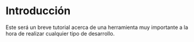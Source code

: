 # Introducción

Este será un breve tutorial acerca de una herramienta muy importante a la hora de realizar cualquier tipo de desarrollo.
